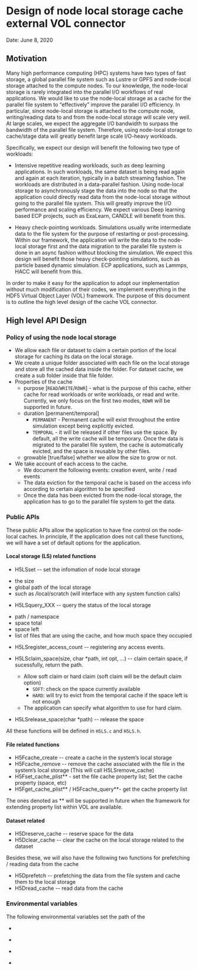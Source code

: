 # Design of node local storage cache external VOL connector
Date: June 8, 2020
## Motivation
Many high performance computing (HPC) systems have two types of fast storage, a global parallel file system such as Lustre or GPFS and node-local storage attached to the compute nodes. To our knowledge, the node-local storage is rarely integrated into the parallel I/O workflows of real applications. 
We would like to use the node-local storage as a cache for the parallel file system to “effectively” improve the parallel I/O efficiency. In particular, since node-local storage is attached to the compute node, writing/reading data to and from the node-local storage will scale very well. At large scales, we expect the aggregate I/O bandwidth to surpass the bandwidth of the parallel file system. Therefore, using node-local storage to cache/stage data will greatly benefit large scale I/O-heavy workloads. 

Specifically, we expect our design will benefit the following two type of workloads: 

* Intensive repetitive reading workloads, such as deep learning applications. In such workloads, the same dataset is being read again and again at each iteration, typically in a batch streaming fashion. The workloads are distributed in a data-parallel fashion. Using node-local storage to asynchronously stage the data into the node so that the application could directly read data from the node-local storage without going to the parallel file system. This will greatly improve the I/O performance and scaling efficiency. We expect various Deep learning based ECP projects, such as ExaLearn, CANDLE will benefit from this. 

* Heavy check-pointing workloads. Simulations usually write intermediate data to the file system for the purpose of restarting or post-processing. Within our framework, the application will write the data to the node-local storage first and the data migration to the parallel file system is done in an async fashion without blocking the simulation. We expect this design will benefit those heavy check-pointing simulations, such as particle based dynamic simulation. ECP applications, such as Lammps, HACC will benefit from this. 

In order to make it easy for the application to adopt our implementation without much modification of their codes, we implement everything in the HDF5 Virtual Object Layer (VOL) framework. The purpose of this document is to outline the high level design of the cache VOL connector. 


## High level API Design 

### Policy of using the node local storage
* We allow each file or dataset to claim a certain portion of the local storage for caching its data on the local storage.
* We create a unique folder associated with each file on the local storage and store all the cached data inside the folder. For dataset cache, we create a sub folder inside that file folder.  
* Properties of the cache
   - purpose [```READ```/```WRITE```/```RDWR```] - what is the purpose of this cache, either cache for read workloads or write workloads, or read and write. Currently, we only focus on the first two modes, ```RDWR``` will be supported in future. 
   - duration [permanent/temporal]
      - ```PERMANENT``` -  Permanent cache will exist throughout the entire simulation except being explicitly evicted.
      - ```TEMPORAL``` - it will be released if other files use the space. By default, all the write cache will be temporary. Once the data is migrated to the parallel file system, the cache is automatically evicted, and the space is reusable by other files.
   - growable [true/false] whether we allow the size to grow or not. 
* We take account of each access to the cache. 
  - We document the following events: creation event, write / read events
  - The data eviction for the temporal cache is based on the access info according to certain algorithm to be specified
  - Once the data has been evicted from the node-local storage, the application has to go to the parallel file system to get the data.

### Public APIs 
These public APIs allow the application to have fine control on the node-local caches. In principle, If the application does not call these functions, we will have a set of default options for the application.

#### Local storage (LS) related functions
* H5LSset -- set the infomation of node local storage
 - the size
 - global path of the local storage 
 - such as /local/scratch (will interface with any system function calls)
* H5LSquery_XXX -- query the status of the local storage
 - path / namespace
 - space total
 - space left
 - list of files that are using the cache, and how much space they occupied

* H5LSregister_access_count -- registering any access events.

* H5LSclaim_space(size, char \*path, int opt, ...) -- claim certain space, if sucessfully, return the path. 
   * Allow soft claim or hard claim (soft claim will be the default claim option)
      - ```SOFT```: check on the space currently available
      - ```HARD```: will try to evict from the temporal cache if the space left is not enough
   * The application can specify what algorithm to use for hard claim. 
* H5LSrelease_space(char \*path) -- release the space

All these functions will be defined in ```H5LS.c``` and ```H5LS.h```. 
#### File related functions
* H5Fcache_create -- create a cache in the system’s local storage
* H5Fcache_remove -- remove the cache associated with the file in the system’s local storage (This will call H5LSremove_cache)
* H5Fset_cache_plist** - set the file cache property list; Set the cache property (space, etc) 
* H5Fget_cache_plist** / H5Fcache_query**- get the cache property list

The ones denoted as ** will be supported in future when the framework for extending property list within VOL are available. 


#### Dataset related
* H5Dreserve_cache -- reserve space for the data
* H5Dclear_cache -- clear the cache on the local storage related to the dataset

Besides these, we will also have the following two functions for prefetching / reading data from the cache
* H5Dprefetch -- prefetching the data from the file system and cache them to the local storage
* H5Dread_cache -- read data from the cache


### Environmental variables 
The following environmental variables set the path of the 
* ```LOCAL_STORAGE_PATH''' -- the path to the local storage, e.g., /local/scratch
* ```LOCAL_STORAGE_SIZE''' -- the size of the local storage in byte
* ```LOCAL_STORAGE_TYPE''' -- the type of local storage, [SSD|BURST_BUFFER|MEMORY]
* ```WRITE_CACHE_SIZE''' -- the default cache for write [1GB]